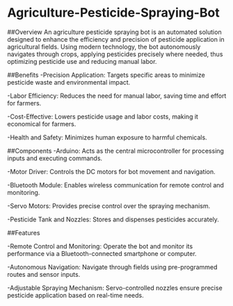 # Agriculture-Pesticide-Spraying-Bot

##Overview
An agriculture pesticide spraying bot is an automated solution designed to enhance the efficiency and precision of pesticide application in agricultural fields. Using modern technology, the bot autonomously navigates through crops, applying pesticides precisely where needed, thus optimizing pesticide use and reducing manual labor.

##Benefits
-Precision Application:
Targets specific areas to minimize pesticide waste and environmental impact.

-Labor Efficiency:
Reduces the need for manual labor, saving time and effort for farmers.

-Cost-Effective:
Lowers pesticide usage and labor costs, making it economical for farmers.

-Health and Safety:
Minimizes human exposure to harmful chemicals.

##Components
-Arduino:
Acts as the central microcontroller for processing inputs and executing commands.

-Motor Driver:
Controls the DC motors for bot movement and navigation.

-Bluetooth Module:
Enables wireless communication for remote control and monitoring.

-Servo Motors:
Provides precise control over the spraying mechanism.

-Pesticide Tank and Nozzles:
Stores and dispenses pesticides accurately.

##Features

-Remote Control and Monitoring:
Operate the bot and monitor its performance via a Bluetooth-connected smartphone or computer.

-Autonomous Navigation:
Navigate through fields using pre-programmed routes and sensor inputs.

-Adjustable Spraying Mechanism:
Servo-controlled nozzles ensure precise pesticide application based on real-time needs.

